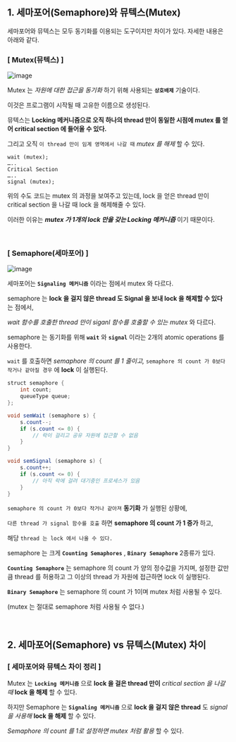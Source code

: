 ## 1. 세마포어(Semaphore)와 뮤텍스(Mutex)

세마포어와 뮤텍스는 모두 동기화를 이용되는 도구이지만 차이가 있다. 자세한 내용은 아래와 같다.

 
### [ Mutex(뮤텍스) ]

![image](https://github.com/lielocks/WIL/assets/107406265/4312ba34-44fe-47d5-8557-5c9f788d1ac3)

Mutex 는 *자원에 대한 접근을 동기화* 하기 위해 사용되는 **`상호배제`** 기술이다.

이것은 프로그램이 시작될 때 고유한 이름으로 생성된다.

뮤텍스는 **Locking 메커니즘으로 오직 하나의 thread 만이 동일한 시점에 mutex 를 얻어 critical section 에 들어올 수 있다.**

그리고 오직 `이 thread 만이 임계 영역에서 나갈 때` *mutex 를 해제* 할 수 있다.

```
wait (mutex);
…..
Critical Section
…..
signal (mutex);
```

위의 수도 코드는 mutex 의 과정을 보여주고 있는데, lock 을 얻은 thread 만이 critical section 을 나갈 때 lock 을 해제해줄 수 있다.

이러한 이유는 ***mutex 가 1개의 lock 만을 갖는 Locking 메커니즘*** 이기 때문이다.

<br>


### [ Semaphore(세마포어) ]

![image](https://github.com/lielocks/WIL/assets/107406265/f5b0535f-1f8b-43d7-8ec5-f991b3d23041)

세마포어는 **`Signaling 메커니즘`** 이라는 점에서 mutex 와 다르다.

semaphore 는 **lock 을 걸지 않은 thread 도 Signal 을 보내 lock 을 해제할 수 있다** 는 점에서,

*wait 함수를 호출한 thread 만이 siganl 함수를 호출할 수 있는 mutex* 와 다르다.

semaphore 는 동기화를 위해 **`wait`** 와 **`signal`** 이라는 2개의 atomic operations 를 사용한다.

`wait` 를 호출하면 *semaphore 의 count 를 1 줄이고,* `semaphore 의 count 가 0보다 작거나 같아질 경우` 에 **lock** 이 실행된다.

```java
struct semaphore {
    int count;
    queueType queue;
};

void semWait (semaphore s) {
    s.count--;
    if (s.count <= 0) {
    	// 락이 걸리고 공유 자원에 접근할 수 없음
    }
} 

void semSignal (semaphore s) {
    s.count++;
    if (s.count <= 0) {
    	// 아직 락에 걸려 대기중인 프로세스가 있음
    }
}
```

`semaphore 의 count 가 0보다 작거나 같아져` **동기화** 가 실행된 상황에, 

`다른 thread 가 signal 함수를 호출` 하면 **semaphore 의 count 가 1 증가** 하고, 

해당 `thread 는 lock 에서 나올 수 있다.`

semaphore 는 크게 **`Counting Semaphores`** , **`Binary Semaphore`** 2종류가 있다.

**`Counting Semaphore`** 는 semaphore 의 count 가 양의 정수값을 가지며, 설정한 값만큼 thread 를 허용하고 그 이상의 thread 가 자원에 접근하면 lock 이 실행된다.

**`Binary Semaphore`** 는 semaphore 의 count 가 1이며 mutex 처럼 사용될 수 있다.

(mutex 는 절대로 semaphore 처럼 사용될 수 없다.)

<br>


## 2. 세마포어(Semaphore) vs 뮤텍스(Mutex) 차이

### [ 세마포어와 뮤텍스 차이 정리 ]

Mutex 는 **`Locking 메커니즘`** 으로 **lock 을 걸은 thread 만이** *critical section 을 나갈때* **lock 을 해제** 할 수 있다. 

하지만 Semaphore 는 **`Signaling 메커니즘`** 으로 **lock 을 걸지 않은 thread** 도 *signal을 사용해* **lock 을 해제** 할 수 있다. 

*Semaphore 의 count 를 1로 설정하면 mutex 처럼 활용* 할 수 있다.

